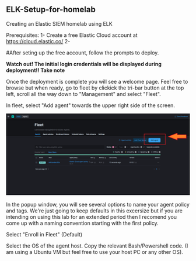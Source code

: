## ELK-Setup-for-homelab

Creating an Elastic SIEM homelab using ELK

Prerequisites:
1- Create a free Elastic Cloud account at https://cloud.elastic.co/
2- 


#After seting up the free account, follow the prompts to deploy.

**Watch out! The initial login credentials will be displayed during deployment!! Take note**

Once the deployment is complete you will see a welcome page. 
Feel free to browse but when ready, go to fleet by clickick the tri-bar button at the top left, scroll all the way down to "Management" and select "Fleet".

In fleet, select "Add agent" towards the upper right side of the screen.

![alt text](https://github.com/omsej/ELK-Setup-for-homelab/blob/main/Add%20agent.png)

In the popup window, you will see several options to name your agent policy and tags. We're just going to keep defaults in this excersize but if you are intending on using this lab for an extended period then I recomend you come up with a naming convention starting with the first policy.

Select "Enroll in Fleet" (Default)

Select the OS of the agent host.
Copy the relevant Bash/Powershell code. (I am using a Ubuntu VM but feel free to use your host PC or any other OS).
